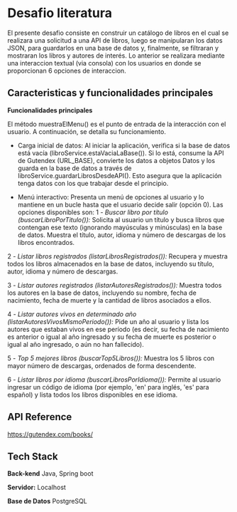 
# Desafio literatura


El presente desafio consiste en construir un catálogo de libros en el cual se realizara una solicitud a una API de libros, luego se manipularan los datos JSON, para guardarlos en una base de datos y, finalmente, se filtraran y mostraran los libros y autores de interés.
Lo anterior se realizara mediante una interaccion textual (via consola) con los usuarios en donde se proporcionan 6 opciones de interaccion.

## Caracteristicas y funcionalidades principales


**Funcionalidades principales**

El método muestraElMenu() es el punto de entrada de la interacción con el usuario. A continuación, se detalla su funcionamiento.

- Carga inicial de datos: Al iniciar la aplicación, verifica si la base de datos está vacía (libroService.estaVaciaLaBase()). Si lo está, consume la API de Gutendex (URL_BASE), convierte los datos a objetos Datos y los guarda en la base de datos a través de libroService.guardarLibrosDesdeAPI(). Esto asegura que la aplicación tenga datos con los que trabajar desde el principio.

- Menú interactivo: Presenta un menú de opciones al usuario y lo mantiene en un bucle hasta que el usuario decide salir (opción 0). Las opciones disponibles son:
1 - *Buscar libro por título (buscarLibroPorTitulo()):* Solicita al usuario un título y busca libros que contengan ese texto (ignorando mayúsculas y minúsculas) en la base de datos. Muestra el título, autor, idioma y número de descargas de los libros encontrados.

2 - *Listar libros registrados (listarLibrosRegistrados()):* Recupera y muestra todos los libros almacenados en la base de datos, incluyendo su título, autor, idioma y número de descargas.

3 - *Listar autores registrados (listarAutoresRegistrados()):* Muestra todos los autores en la base de datos, incluyendo su nombre, fecha de nacimiento, fecha de muerte y la cantidad de libros asociados a ellos.

4 - *Listar autores vivos en determinado año (listarAutoresVivosMismoPeriodo()):* Pide un año al usuario y lista los autores que estaban vivos en ese período (es decir, su fecha de nacimiento es anterior o igual al año ingresado y su fecha de muerte es posterior o igual al año ingresado, o aún no han fallecido).

5 - *Top 5 mejores libros (buscarTop5Libros()):* Muestra los 5 libros con mayor número de descargas, ordenados de forma descendente.

6 - *Listar libros por idioma (buscarLibrosPorIdioma()):* Permite al usuario ingresar un código de idioma (por ejemplo, 'en' para inglés, 'es' para español) y lista todos los libros disponibles en ese idioma.


## API Reference


https://gutendex.com/books/

## Tech Stack

**Back-kend** Java, Spring boot

**Servidor:** Localhost

**Base de Datos** PostgreSQL
